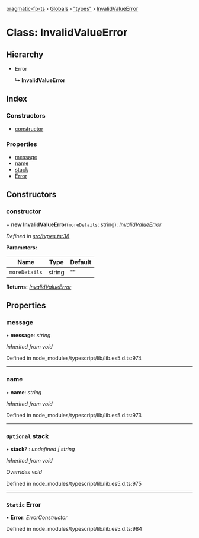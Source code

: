 [pragmatic-fp-ts](../README.md) › [Globals](../globals.md) › ["types"](../modules/_types_.md) › [InvalidValueError](_types_.invalidvalueerror.md)

# Class: InvalidValueError

## Hierarchy

* Error

  ↳ **InvalidValueError**

## Index

### Constructors

* [constructor](_types_.invalidvalueerror.md#constructor)

### Properties

* [message](_types_.invalidvalueerror.md#message)
* [name](_types_.invalidvalueerror.md#name)
* [stack](_types_.invalidvalueerror.md#optional-stack)
* [Error](_types_.invalidvalueerror.md#static-error)

## Constructors

###  constructor

\+ **new InvalidValueError**(`moreDetails`: string): *[InvalidValueError](_types_.invalidvalueerror.md)*

*Defined in [src/types.ts:38](https://github.com/hermann-p/pragmatic-fp-ts/blob/ce213e6/src/types.ts#L38)*

**Parameters:**

Name | Type | Default |
------ | ------ | ------ |
`moreDetails` | string | "" |

**Returns:** *[InvalidValueError](_types_.invalidvalueerror.md)*

## Properties

###  message

• **message**: *string*

*Inherited from void*

Defined in node_modules/typescript/lib/lib.es5.d.ts:974

___

###  name

• **name**: *string*

*Inherited from void*

Defined in node_modules/typescript/lib/lib.es5.d.ts:973

___

### `Optional` stack

• **stack**? : *undefined | string*

*Inherited from void*

*Overrides void*

Defined in node_modules/typescript/lib/lib.es5.d.ts:975

___

### `Static` Error

▪ **Error**: *ErrorConstructor*

Defined in node_modules/typescript/lib/lib.es5.d.ts:984
